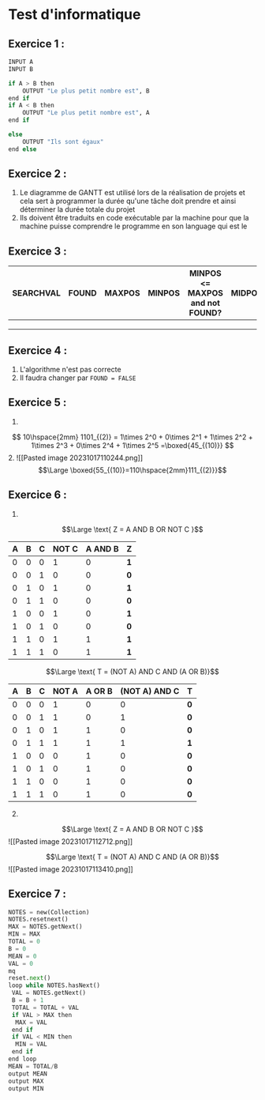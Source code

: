 
# Test d'informatique

## Exercice 1 :
```python
INPUT A
INPUT B

if A > B then
	OUTPUT "Le plus petit nombre est", B
end if
if A < B then
	OUTPUT "Le plus petit nombre est", A
end if

else
	OUTPUT "Ils sont égaux"
end else
```

## Exercice 2 :
1. Le diagramme de GANTT est utilisé lors de la réalisation de projets et cela sert à programmer la durée qu'une tâche doit prendre et ainsi déterminer la durée totale du projet
3. Ils doivent être traduits en code exécutable par la machine pour que la machine puisse comprendre le programme en son language qui est le 


## Exercice 3 :

| SEARCHVAL | FOUND |  MAXPOS | MINPOS | MINPOS <= MAXPOS and not FOUND? |  MIDPOS | ARR[MIDPOS] |  Output | 
| ----------- | ----------- |  ----------- | ----------- | ----------- |  ----------- | ----------- |  ----------- |  
| |  | | |  | |  | |
| |  | | |  | |  | |
| |  | | |  | |  | |

## Exercice 4 :
1. L'algorithme n'est pas correcte
2. Il faudra changer par ```FOUND = FALSE```

## Exercice 5 :
1. 
$$ 10\hspace{2mm} 1101_{(2)} = 1\times 2^0 + 0\times 2^1 + 1\times 2^2 + 1\times 2^3 + 0\times 2^4 + 1\times 2^5 =\boxed{45_{(10)}} $$
2. 
![[Pasted image 20231017110244.png]]
$$\Large \boxed{55_{(10)}=110\hspace{2mm}111_{(2)}}$$
## Exercice 6 :
1. 

$$\Large \text{ Z = A AND B OR NOT C }$$

| A | B |  C | NOT C | A AND B |  **Z** |  
| ----------- | ----------- |  ----------- | ----------- | ----------- |  ----------- |  
| 0 | 0 | 0 | 1 | 0 | **1** | 
| 0 | 0 | 1 | 0 | 0 | **0** |
| 0 | 1 | 0 | 1 | 0 | **1** |
| 0 | 1 | 1 | 0 | 0 | **0** | 
| 1 | 0 | 0 | 1 | 0 | **1** |
| 1 | 0 | 1 | 0 | 0 | **0** |
| 1 | 1 | 0 | 1 | 1 | **1** | 
| 1 | 1 | 1 | 0 | 1 | **1** |


$$\Large \text{ T = (NOT A) AND C AND (A OR B)}$$

| A | B |  C | NOT A | A OR B | (NOT A) AND C | **T** |  
| ----------- | ----------- |  ----------- | ----------- | ----------- |  ----------- |  ----------- | 
| 0 | 0 | 0 | 1 | 0 | 0 | **0** | 
| 0 | 0 | 1 | 1 | 0 | 1 | **0** |
| 0 | 1 | 0 | 1 | 1 | 0 | **0** |
| 0 | 1 | 1 | 1 | 1 | 1 | **1** | 
| 1 | 0 | 0 | 0 | 1 | 0 | **0** |
| 1 | 0 | 1 | 0 | 1 | 0 | **0** |
| 1 | 1 | 0 | 0 | 1 | 0 | **0** | 
| 1 | 1 | 1 | 0 | 1 | 0 | **0** |

2. 

$$\Large \text{ Z = A AND B OR NOT C }$$
![[Pasted image 20231017112712.png]]


$$\Large \text{ T = (NOT A) AND C AND (A OR B)}$$
![[Pasted image 20231017113410.png]]


## Exercice 7 :
```python
NOTES = new(Collection)
NOTES.resetnext()
MAX = NOTES.getNext()
MIN = MAX
TOTAL = 0
B = 0
MEAN = 0
VAL = 0
mq
reset.next()
loop while NOTES.hasNext()
 VAL = NOTES.getNext()
 B = B + 1
 TOTAL = TOTAL + VAL
 if VAL > MAX then
  MAX = VAL
 end if
 if VAL < MIN then
  MIN = VAL
 end if
end loop
MEAN = TOTAL/B
output MEAN
output MAX
output MIN
```







